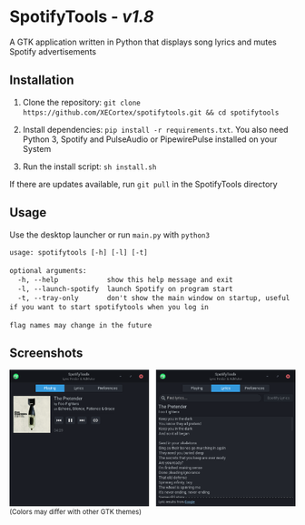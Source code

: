 # SpotifyTools - <i>v1.8</i>
A GTK application written in Python that displays song lyrics and mutes Spotify advertisements

## Installation
 1. Clone the repository: `git clone https://github.com/XECortex/spotifytools.git && cd spotifytools`

 2. Install dependencies: `pip install -r requirements.txt`. You also need Python 3, Spotify and PulseAudio or PipewirePulse installed on your System

 3. Run the install script: `sh install.sh`

If there are updates available, run `git pull` in the SpotifyTools directory

## Usage
Use the desktop launcher or run `main.py` with `python3`

```
usage: spotifytools [-h] [-l] [-t]

optional arguments:
  -h, --help            show this help message and exit
  -l, --launch-spotify  launch Spotify on program start
  -t, --tray-only       don't show the main window on startup, useful if you want to start spotifytools when you log in

flag names may change in the future
```

## Screenshots
![Screenshot](assets/screenshot.png)\
<sup>(Colors may differ with other GTK themes)</sup>
